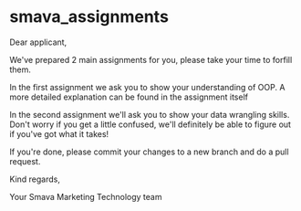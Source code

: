 # smava_assignments

Dear applicant,

We've prepared 2 main assignments for you, please take your time to forfill them.

In the first assignment we ask you to show your understanding of OOP. A more detailed explanation can be found in the assignment itself

In the second assignment we'll ask you to show your data wrangling skills. Don't worry if you get a little confused, we'll definitely be able to figure out if you've got what it takes!

If you're done, please commit your changes to a new branch and do a pull request. 

Kind regards,

Your Smava Marketing Technology team
